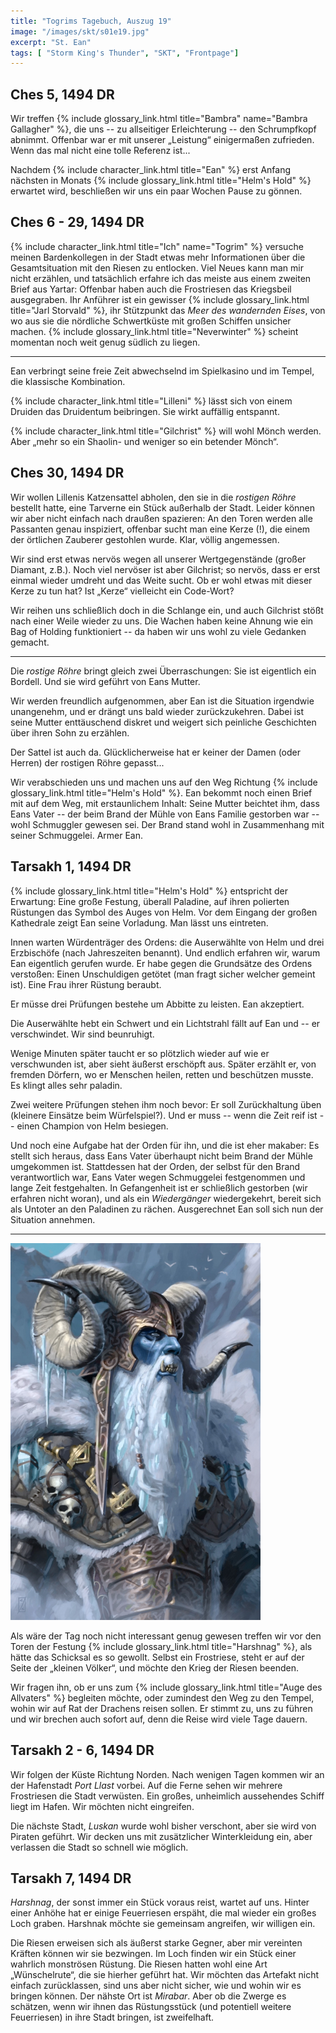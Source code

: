 ```yaml
---
title: "Togrims Tagebuch, Auszug 19"
image: "/images/skt/s01e19.jpg"
excerpt: "St. Ean"
tags: [ "Storm King's Thunder", "SKT", "Frontpage"]
---
```


## Ches 5, 1494 DR

Wir treffen {% include glossary_link.html title="Bambra" name="Bambra Gallagher" %}, die uns --
zu allseitiger Erleichterung -- den Schrumpfkopf abnimmt. Offenbar war er mit unserer „Leistung“
einigermaßen zufrieden. Wenn das mal nicht eine tolle Referenz ist...

Nachdem {% include character_link.html title="Ean" %} erst Anfang nächsten in Monats {% include
glossary_link.html title="Helm's Hold" %} erwartet wird, beschließen wir uns ein paar Wochen Pause
zu gönnen.

## Ches 6 - 29, 1494 DR

{% include character_link.html title="Ich" name="Togrim" %} versuche meinen Bardenkollegen in der
Stadt etwas mehr Informationen über die Gesamtsituation mit den Riesen zu entlocken. Viel Neues kann
man mir nicht erzählen, und tatsächlich erfahre ich das meiste aus einem zweiten Brief aus Yartar:
Offenbar haben auch die Frostriesen das Kriegsbeil ausgegraben. Ihr Anführer ist ein gewisser {%
include glossary_link.html title="Jarl Storvald" %}, ihr Stützpunkt das *Meer des wandernden Eises*,
von wo aus sie die nördliche Schwertküste mit großen Schiffen unsicher machen. {% include
glossary_link.html title="Neverwinter" %} scheint momentan noch weit genug südlich zu liegen.

---

Ean verbringt seine freie Zeit abwechselnd im Spielkasino und im Tempel, die klassische
Kombination.

{% include character_link.html title="Lilleni" %} lässt sich von einem Druiden das Druidentum
beibringen. Sie wirkt auffällig entspannt.

{% include character_link.html title="Gilchrist" %} will wohl Mönch werden. Aber „mehr so ein
Shaolin- und weniger so ein betender Mönch“.

## Ches 30, 1494 DR

Wir wollen Lillenis Katzensattel abholen, den sie in die *rostigen Röhre* bestellt hatte, eine
Tarverne ein Stück außerhalb der Stadt. Leider können wir aber nicht einfach nach draußen spazieren:
An den Toren werden alle Passanten genau inspiziert, offenbar sucht man eine Kerze (!), die einem
der örtlichen Zauberer gestohlen wurde. Klar, völlig angemessen.

Wir sind erst etwas nervös wegen all unserer Wertgegenstände (großer Diamant, z.B.). Noch viel
nervöser ist aber Gilchrist; so nervös, dass er erst einmal wieder umdreht und das Weite sucht. Ob
er wohl etwas mit dieser Kerze zu tun hat? Ist „Kerze“ vielleicht ein Code-Wort?

Wir reihen uns schließlich doch in die Schlange ein, und auch Gilchrist stößt nach einer Weile
wieder zu uns. Die Wachen haben keine Ahnung wie ein Bag of Holding funktioniert -- da haben wir uns
wohl zu viele Gedanken gemacht.

---

Die *rostige Röhre* bringt gleich zwei Überraschungen: Sie ist eigentlich ein Bordell. Und sie wird
geführt von Eans Mutter.

Wir werden freundlich aufgenommen, aber Ean ist die Situation irgendwie unangenehm, und er drängt
uns bald wieder zurückzukehren. Dabei ist seine Mutter enttäuschend diskret und weigert sich
peinliche Geschichten über ihren Sohn zu erzählen.

Der Sattel ist auch da. Glücklicherweise hat er keiner der Damen (oder Herren) der rostigen Röhre
gepasst...

Wir verabschieden uns und machen uns auf den Weg Richtung {% include glossary_link.html
title="Helm's Hold" %}. Ean bekommt noch einen Brief mit auf dem Weg, mit erstaunlichem Inhalt:
Seine Mutter beichtet ihm, dass Eans Vater -- der beim Brand der Mühle von Eans Familie gestorben
war -- wohl Schmuggler gewesen sei. Der Brand stand wohl in Zusammenhang mit seiner Schmuggelei.
Armer Ean.

## Tarsakh 1, 1494 DR

{% include glossary_link.html title="Helm's Hold" %} entspricht der Erwartung: Eine große Festung,
überall Paladine, auf ihren polierten Rüstungen das Symbol des Auges von Helm. Vor dem Eingang der
großen Kathedrale zeigt Ean seine Vorladung. Man lässt uns eintreten.

Innen warten Würdenträger des Ordens: die Auserwählte von Helm und drei Erzbischöfe (nach
Jahreszeiten benannt). Und endlich erfahren wir, warum Ean eigentlich gerufen wurde. Er habe gegen
die Grundsätze des Ordens verstoßen: Einen Unschuldigen getötet (man fragt sicher welcher gemeint
ist). Eine Frau ihrer Rüstung beraubt.

Er müsse drei Prüfungen bestehe um Abbitte zu leisten. Ean akzeptiert.

Die Auserwählte hebt ein Schwert und ein Lichtstrahl fällt auf Ean und -- er verschwindet. Wir sind
beunruhigt.

Wenige Minuten später taucht er so plötzlich wieder auf wie er verschwunden ist, aber sieht äußerst
erschöpft aus. Später erzählt er, von fremden Dörfern, wo er Menschen heilen, retten und beschützen
musste. Es klingt alles sehr paladin.

Zwei weitere Prüfungen stehen ihm noch bevor: Er soll Zurückhaltung üben (kleinere Einsätze beim
Würfelspiel?). Und er muss -- wenn die Zeit reif ist -- einen Champion von Helm besiegen.

Und noch eine Aufgabe hat der Orden für ihn, und die ist eher makaber: Es stellt sich heraus, dass
Eans Vater überhaupt nicht beim Brand der Mühle umgekommen ist. Stattdessen hat der Orden, der
selbst für den Brand verantwortlich war, Eans Vater wegen Schmuggelei festgenommen und lange Zeit
festgehalten. In Gefangenheit ist er schließlich gestorben (wir erfahren nicht woran), und als ein
*Wiedergänger* wiedergekehrt, bereit sich als Untoter an den Paladinen zu rächen. Ausgerechnet Ean
soll sich nun der Situation annehmen.

---

<img src='/images/skt/harshnag.jpg' class="image-right" style="max-width: 400px" />

Als wäre der Tag noch nicht interessant genug gewesen treffen wir vor den Toren der Festung {%
include glossary_link.html title="Harshnag" %}, als hätte das Schicksal es so gewollt. Selbst ein
Frostriese, steht er auf der Seite der „kleinen Völker“, und möchte den Krieg der Riesen beenden.

Wir fragen ihn, ob er uns zum {% include glossary_link.html title="Auge des Allvaters" %} begleiten
möchte, oder zumindest den Weg zu den Tempel, wohin wir auf Rat der Drachens reisen sollen. Er
stimmt zu, uns zu führen und wir brechen auch sofort auf, denn die Reise wird viele Tage dauern.

## Tarsakh 2 - 6, 1494 DR

Wir folgen der Küste Richtung Norden. Nach wenigen Tagen kommen wir an der Hafenstadt *Port Llast*
vorbei. Auf die Ferne sehen wir mehrere Frostriesen die Stadt verwüsten. Ein großes, unheimlich
aussehendes Schiff liegt im Hafen. Wir möchten nicht eingreifen.

Die nächste Stadt, *Luskan* wurde wohl bisher verschont, aber sie wird von Piraten geführt. Wir
decken uns mit zusätzlicher Winterkleidung ein, aber verlassen die Stadt so schnell wie möglich.

## Tarsakh 7, 1494 DR

*Harshnag*, der sonst immer ein Stück voraus reist, wartet auf uns. Hinter einer Anhöhe hat er
einige Feuerriesen erspäht, die mal wieder ein großes Loch graben. Harshnak möchte sie gemeinsam
angreifen, wir willigen ein.

Die Riesen erweisen sich als äußerst starke Gegner, aber mir vereinten Kräften können wir sie
bezwingen. Im Loch finden wir ein Stück einer wahrlich monströsen Rüstung. Die Riesen hatten wohl
eine Art „Wünschelrute“, die sie hierher geführt hat. Wir möchten das Artefakt nicht einfach
zurücklassen, sind uns aber nicht sicher, wie und wohin wir es bringen können. Der nähste Ort
ist *Mirabar*. Aber ob die Zwerge es schätzen, wenn wir ihnen das Rüstungsstück (und potentiell
weitere Feuerriesen) in ihre Stadt bringen, ist zweifelhaft.
